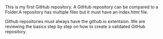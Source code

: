 This is my first GitHub repository. A GitHub repository can be compared to a Folder.A repository has multiple files but it must have an index.html file. 

Github repositories must always have the github.io extentsion. 
We are reviewing the basics step by step on how to create a validated GitHub repository. 
